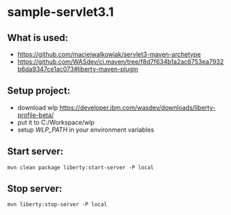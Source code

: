 # sample-servlet3.1

## What is used:
* https://github.com/maciejwalkowiak/servlet3-maven-archetype
* https://github.com/WASdev/ci.maven/tree/f8d7f634b1a2ac6753ea7932b6da9347ce1ac073#liberty-maven-plugin

## Setup project:
* download wlp https://developer.ibm.com/wasdev/downloads/liberty-profile-beta/
* put it to C:/Workspace/wlp
* setup *WLP_PATH* in your environment variables

## Start server:
`mvn clean package liberty:start-server -P local`

## Stop server:
`mvn liberty:stop-server -P local`

